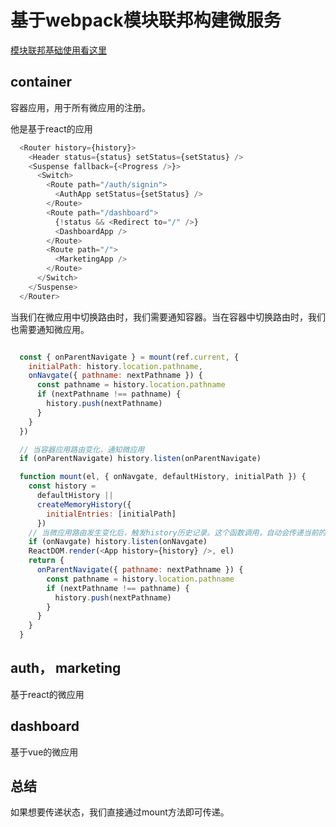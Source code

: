 
# 基于webpack模块联邦构建微服务

[模块联邦基础使用看这里](https://github.com/zhang-glitch/module-federation-demo)

## container
容器应用，用于所有微应用的注册。

他是基于react的应用
```js
  <Router history={history}>
    <Header status={status} setStatus={setStatus} />
    <Suspense fallback={<Progress />}>
      <Switch>
        <Route path="/auth/signin">
          <AuthApp setStatus={setStatus} />
        </Route>
        <Route path="/dashboard">
          {!status && <Redirect to="/" />}
          <DashboardApp />
        </Route>
        <Route path="/">
          <MarketingApp />
        </Route>
      </Switch>
    </Suspense>
  </Router>
```

当我们在微应用中切换路由时，我们需要通知容器。当在容器中切换路由时，我们也需要通知微应用。
```js

  const { onParentNavigate } = mount(ref.current, {
    initialPath: history.location.pathname,
    onNavgate({ pathname: nextPathname }) {
      const pathname = history.location.pathname
      if (nextPathname !== pathname) {
        history.push(nextPathname)
      }
    }
  })

  // 当容器应用路由变化，通知微应用
  if (onParentNavigate) history.listen(onParentNavigate)
```

```js
  function mount(el, { onNavgate, defaultHistory, initialPath }) {
    const history =
      defaultHistory ||
      createMemoryHistory({
        initialEntries: [initialPath]
      })
    // 当微应用路由发生变化后，触发history历史记录。这个函数调用，自动会传递当前的url对象信息。
    if (onNavgate) history.listen(onNavgate)
    ReactDOM.render(<App history={history} />, el)
    return {
      onParentNavigate({ pathname: nextPathname }) {
        const pathname = history.location.pathname
        if (nextPathname !== pathname) {
          history.push(nextPathname)
        }
      }
    }
  }
```
## auth， marketing
基于react的微应用

## dashboard
基于vue的微应用


## 总结
如果想要传递状态，我们直接通过mount方法即可传递。